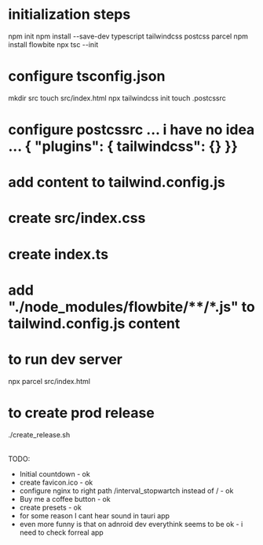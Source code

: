 # initialization steps

npm init
npm install --save-dev typescript tailwindcss postcss parcel
npm install flowbite
npx tsc --init
# configure tsconfig.json
mkdir src
touch src/index.html
npx tailwindcss init
touch .postcssrc
# configure postcssrc ... i have no idea ... {  "plugins": {    tailwindcss": {}  }}

# add content to tailwind.config.js
# create src/index.css
# create index.ts
# add "./node_modules/flowbite/**/*.js" to tailwind.config.js content

#####
# to run dev server
npx parcel src/index.html

# to create prod release
./create_release.sh

######
TODO:
* Initial countdown -  ok
* create favicon.ico - ok
* configure nginx to right path /interval_stopwartch instead of / - ok
* Buy me a coffee button - ok
* create presets - ok
* for some reason I cant hear sound in tauri app
* even more funny is that on adnroid dev everythink seems to be ok - i need to check forreal app

